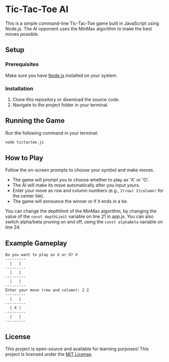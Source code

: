 # Tic-Tac-Toe AI

This is a simple command-line Tic-Tac-Toe game built in JavaScript using Node.js. 
The AI opponent uses the MinMax algorithm to make the best moves possible.

## Setup
### Prerequisites
Make sure you have [Node.js](https://nodejs.org/) installed on your system.

### Installation
1. Clone this repository or download the source code.
2. Navigate to the project folder in your terminal.

## Running the Game
Run the following command in your terminal:

```sh
node tictactoe.js
```

## How to Play
Follow the on-screen prompts to choose your symbol and make moves.
- The game will prompt you to choose whether to play as 'X' or 'O'.
- The AI will make its move automatically after you input yours.
- Enter your move as row and column numbers (e.g., `2(row) 2(column)` for the center tile).
- The game will announce the winner or if it ends in a tie.

You can change the depthlimit of the MinMax algorithm, by changing the value of the `const depthLimit` variable on line 21 in app.js.
You can also switch alpha/beta pruning on and off, using the `const alphaBeta` variable on line 24.

## Example Gameplay
```
Do you want to play as X or O? X
---------
  |   |  
---------
  |   |  
---------
  |   |  
---------
Enter your move (row and column): 2 2
---------
  |   |  
---------
  | X |  
---------
  |   |  
---------
```

## License
This project is open-source and available for learning purposes!
This project is licensed under the [MIT License](https://opensource.org/licenses/MIT).


